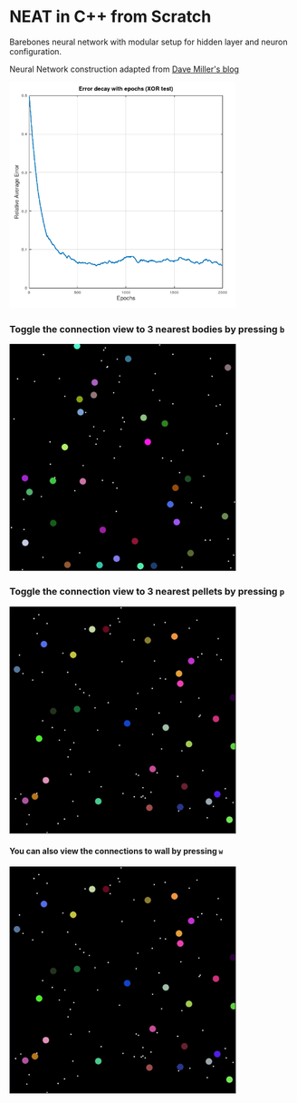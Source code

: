 # NEAT in C++ from Scratch

Barebones neural network with modular setup for hidden layer and neuron configuration. 

Neural Network construction adapted from [Dave Miller's blog]( http://www.millermattson.com/dave/?p=54)

<img src="res/error_decay.png" width="400" height="400"/>

### Toggle the connection view to 3 nearest bodies by pressing `b`

<img src="res/toggleBodyLines.gif" width="400" height="400"/>

### Toggle the connection view to 3 nearest pellets by pressing `p`

<img src="res/togglePelletLines.gif" width="400" height="400"/>

#### You can also view the connections to wall by pressing `w`

<img src="res/toggleWallLines.gif" width="400" height="400"/>
